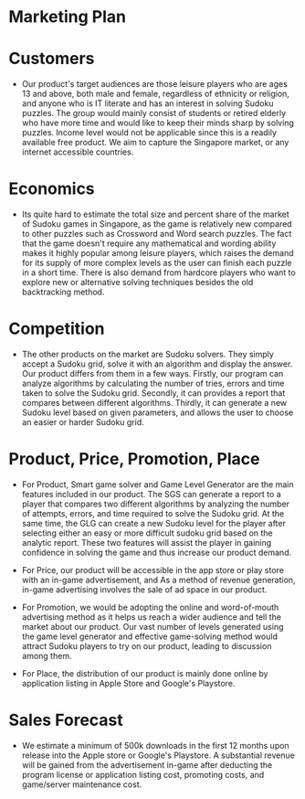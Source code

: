 # Marketing Plan

# Customers

* Our product's target audiences are those leisure players who are ages 13 and above, both male and female, regardless of ethnicity or religion, and anyone who is IT literate and has an interest in solving Sudoku puzzles. The group would mainly consist of students or retired elderly who have more time and would like to keep their minds sharp by solving puzzles. Income level would not be applicable since this is a readily available free product. We aim to capture the Singapore market, or any internet accessible countries.

# Economics

* Its quite hard to estimate the total size and percent share of the market of Sudoku games in Singapore, as the game is relatively new compared to other puzzles such as Crossword and Word search puzzles. The fact that the game doesn't require any mathematical and wording ability makes it highly popular among leisure players, which raises the demand for its supply of more complex levels as the user can finish each puzzle in a short time. There is also demand from hardcore players who want to explore new or alternative solving techniques besides the old backtracking method.

# Competition

* The other products on the market are Sudoku solvers. They simply accept a Sudoku grid, solve it with an algorithm and display the answer. Our product differs from them in a few ways. Firstly, our program can analyze algorithms by calculating the number of tries, errors and time taken to solve the Sudoku grid. Secondly, it can provides a report that compares between different algorithms. Thirdly, it can generate a new Sudoku level based on given parameters, and allows the user to choose an easier or harder Sudoku grid.

# Product, Price, Promotion, Place

* For Product, Smart game solver and Game Level Generator are the main features included in our product. The SGS can generate a report to a player that compares two different algorithms by analyzing the number of attempts, errors, and time required to solve the Sudoku grid. At the same time, the GLG can create a new Sudoku level for the player after selecting either an easy or more difficult sudoku grid based on the analytic report. These two features will assist the player in gaining confidence in solving the game and thus increase our product demand.

* For Price, our product will be accessible in the app store or play store with an in-game advertisement, and As a method of revenue generation, in-game advertising involves the sale of ad space in our product.


* For Promotion, we would be adopting the online and word-of-mouth advertising method as it helps us reach a wider audience and tell the market about our product. Our vast number of levels generated using the game level generator and effective game-solving method would attract Sudoku players to try on our product, leading to discussion among them.

* For Place, the distribution of our product is mainly done online by application listing in Apple Store and Google's Playstore.

# Sales Forecast
* We estimate a minimum of 500k downloads in the first 12 months upon release into the Apple store or Google's Playstore. A substantial revenue will be gained from the advertisement in-game after deducting the program license or application listing cost, promoting costs, and game/server maintenance cost.
